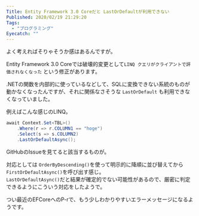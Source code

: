 ```yaml
---
Title: Entity Framework 3.0 Coreだと LastOrDefaultが利用できない
Published: 2020/02/19 21:29:20
Tags:
  - "プログラミング"
Eyecatch: ""
---
```

よく考えればそりゃそうか感はあるんですが。  

Entity Framework 3.0 Coreでは破壊的変更として`LINQ クエリがクライアントで評価されなくなった` という修正があります。  



<?# OEmbed "https://docs.microsoft.com/ja-jp/ef/core/what-is-new/ef-core-3.0/breaking-changes#linq-queries-are-no-longer-evaluated-on-the-client" /?>



.NETの関数を内部的に使っているなどして、SQLに変換できない系統のものが動かなくなったんですが、それに関係なさそうな `LastOrDefault` も利用できなくなっていました。  

例えばこんな感じのLINQ。  

```csharp
await Context.Set<TBL>()  
    .Where(r => r.COLUMN1 == "hoge")  
    .Select(s => s.COLUMN2)  
    .LastOrDefaultAsync();  
```

GitHubのIssueを見てると該当するものが。  

<?# OEmbed "https://github.com/dotnet/efcore/issues/19583" /?>

対応としては `OrderByDescending()`を使って明示的に降順に並び替えてから`FirstOrDefaultAsync()`を呼び出す感じ。  
`LastOrDefaultAsync()`だと結果が確定的でない可能性があるので、厳密に判定できるようにこういう対応をしたようで。  

つい最近のEFCoreへのP-rで、もう少しわかりやすいエラーメッセージになるようです。  

<?# OEmbed "https://github.com/dotnet/efcore/pull/19773" /?>

